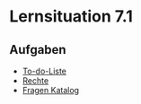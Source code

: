# Lernsituation 7.1

## Aufgaben

- [To-do-Liste](tasks/ToDoListe.md)
- [Rechte](tasks/Rechte.md)
- [Fragen Katalog](tasks/FragenKatalog.md)
